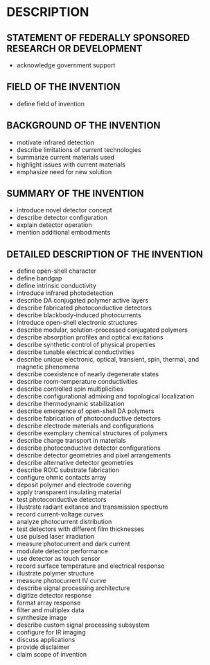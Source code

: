 # DESCRIPTION

## STATEMENT OF FEDERALLY SPONSORED RESEARCH OR DEVELOPMENT

- acknowledge government support

## FIELD OF THE INVENTION

- define field of invention

## BACKGROUND OF THE INVENTION

- motivate infrared detection
- describe limitations of current technologies
- summarize current materials used
- highlight issues with current materials
- emphasize need for new solution

## SUMMARY OF THE INVENTION

- introduce novel detector concept
- describe detector configuration
- explain detector operation
- mention additional embodiments

## DETAILED DESCRIPTION OF THE INVENTION

- define open-shell character
- define bandgap
- define intrinsic conductivity
- introduce infrared photodetection
- describe DA conjugated polymer active layers
- describe fabricated photoconductive detectors
- describe blackbody-induced photocurrents
- introduce open-shell electronic structures
- describe modular, solution-processed conjugated polymers
- describe absorption profiles and optical excitations
- describe synthetic control of physical properties
- describe tunable electrical conductivities
- describe unique electronic, optical, transient, spin, thermal, and magnetic phenomena
- describe coexistence of nearly degenerate states
- describe room-temperature conductivities
- describe controlled spin multiplicities
- describe configurational admixing and topological localization
- describe thermodynamic stabilization
- describe emergence of open-shell DA polymers
- describe fabrication of photoconductive detectors
- describe electrode materials and configurations
- describe exemplary chemical structures of polymers
- describe charge transport in materials
- describe photoconductive detector configurations
- describe detector geometries and pixel arrangements
- describe alternative detector geometries
- describe ROIC substrate fabrication
- configure ohmic contacts array
- deposit polymer and electrode covering
- apply transparent insulating material
- test photoconductive detectors
- illustrate radiant exitance and transmission spectrum
- record current-voltage curves
- analyze photocurrent distribution
- test detectors with different film thicknesses
- use pulsed laser irradiation
- measure photocurrent and dark current
- modulate detector performance
- use detector as touch sensor
- record surface temperature and electrical response
- illustrate polymer structure
- measure photocurrent IV curve
- describe signal processing architecture
- digitize detector response
- format array response
- filter and multiplex data
- synthesize image
- describe custom signal processing subsystem
- configure for IR imaging
- discuss applications
- provide disclaimer
- claim scope of invention

